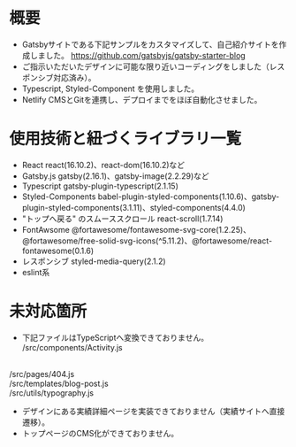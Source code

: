 # 概要
* Gatsbyサイトである下記サンプルをカスタマイズして、自己紹介サイトを作成しました。
https://github.com/gatsbyjs/gatsby-starter-blog
* ご指示いただいたデザインに可能な限り近いコーディングをしました（レスポンシブ対応済み）。
* Typescript, Styled-Component を使用しました。
* Netlify CMSとGitを連携し、デプロイまでをほぼ自動化させました。

# 使用技術と紐づくライブラリ一覧
* React
react(16.10.2)、react-dom(16.10.2)など
* Gatsby.js
gatsby(2.16.1)、gatsby-image(2.2.29)など
* Typescript
gatsby-plugin-typescript(2.1.15)
* Styled-Components
babel-plugin-styled-components(1.10.6)、gatsby-plugin-styled-components(3.1.11)、styled-components(4.4.0)
* "トップへ戻る" のスムーススクロール
react-scroll(1.7.14)
* FontAwsome
@fortawesome/fontawesome-svg-core(1.2.25)、@fortawesome/free-solid-svg-icons(^5.11.2)、@fortawesome/react-fontawesome(0.1.6)
* レスポンシブ
styled-media-query(2.1.2)
* eslint系

# 未対応箇所
* 下記ファイルはTypeScriptへ変換できておりません。
/src/components/Activity.js
<br>
/src/pages/404.js
<br>
/src/templates/blog-post.js
<br>
/src/utils/typography.js
<br>

* デザインにある実績詳細ページを実装できておりません（実績サイトへ直接遷移）。
* トップページのCMS化ができておりません。
